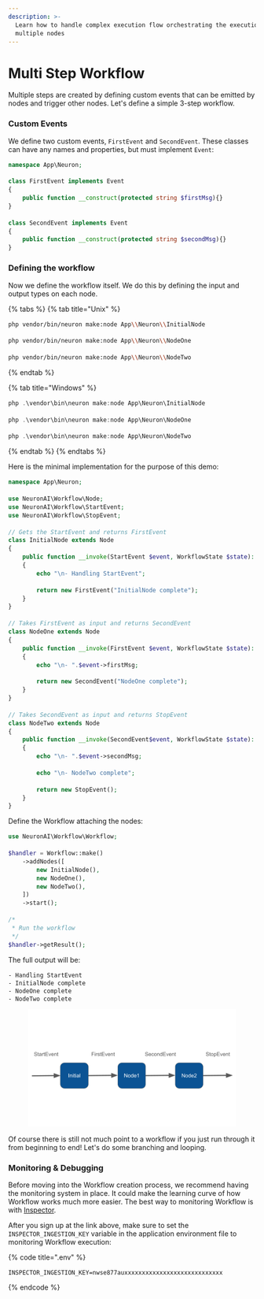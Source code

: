 ```yaml
---
description: >-
  Learn how to handle complex execution flow orchestrating the execution of
  multiple nodes
---
```


# Multi Step Workflow

Multiple steps are created by defining custom events that can be emitted by nodes and trigger other nodes. Let's define a simple 3-step workflow.

### Custom Events

We define two custom events, `FirstEvent` and `SecondEvent`. These classes can have any names and properties, but must implement `Event`:

```php
namespace App\Neuron;

class FirstEvent implements Event 
{
    public function __construct(protected string $firstMsg){}
}

class SecondEvent implements Event 
{
    public function __construct(protected string $secondMsg){}
}
```

### Defining the workflow

Now we define the workflow itself. We do this by defining the input and output types on each node.

{% tabs %}
{% tab title="Unix" %}
```bash
php vendor/bin/neuron make:node App\\Neuron\\InitialNode

php vendor/bin/neuron make:node App\\Neuron\\NodeOne

php vendor/bin/neuron make:node App\\Neuron\\NodeTwo
```
{% endtab %}

{% tab title="Windows" %}
```powershell
php .\vendor\bin\neuron make:node App\Neuron\InitialNode

php .\vendor\bin\neuron make:node App\Neuron\NodeOne

php .\vendor\bin\neuron make:node App\Neuron\NodeTwo
```
{% endtab %}
{% endtabs %}

Here is the minimal implementation for the purpose of this demo:

```php
namespace App\Neuron;

use NeuronAI\Workflow\Node;
use NeuronAI\Workflow\StartEvent;
use NeuronAI\Workflow\StopEvent;

// Gets the StartEvent and returns FirstEvent
class InitialNode extends Node
{
    public function __invoke(StartEvent $event, WorkflowState $state): FirstEvent
    {
        echo "\n- Handling StartEvent";
        
        return new FirstEvent("InitialNode complete");
    }
}

// Takes FirstEvent as input and returns SecondEvent
class NodeOne extends Node
{
    public function __invoke(FirstEvent $event, WorkflowState $state): SecondEvent
    {
        echo "\n- ".$event->firstMsg;
        
        return new SecondEvent("NodeOne complete");
    }
}

// Takes SecondEvent as input and returns StopEvent
class NodeTwo extends Node
{
    public function __invoke(SecondEvent$event, WorkflowState $state): StopEvent
    {
        echo "\n- ".$event->secondMsg;
        
        echo "\n- NodeTwo complete";
        
        return new StopEvent();
    }
}
```

Define the Workflow attaching the nodes:

```php
use NeuronAI\Workflow\Workflow;

$handler = Workflow::make()
    ->addNodes([
        new InitialNode(),
        new NodeOne(),
        new NodeTwo(),
    ])
    ->start();

/*
 * Run the workflow
 */
$handler->getResult();
```

The full output will be:

```
- Handling StartEvent
- InitialNode complete
- NodeOne complete
- NodeTwo complete
```

<figure><img src="../.gitbook/assets/workflow-multi-steps.png" alt=""><figcaption></figcaption></figure>

Of course there is still not much point to a workflow if you just run through it from beginning to end! Let's do some branching and looping.

### Monitoring & Debugging

Before moving into the Workflow creation process, we recommend having the monitoring system in place. It could make the learning curve of how Workflow works much more easier. The best way to monitoring Workflow is with [Inspector](https://inspector.dev/).

After you sign up at the link above, make sure to set the `INSPECTOR_INGESTION_KEY` variable in the application environment file to monitoring Workflow execution:

{% code title=".env" %}
```
INSPECTOR_INGESTION_KEY=nwse877auxxxxxxxxxxxxxxxxxxxxxxxxxxxx
```
{% endcode %}
